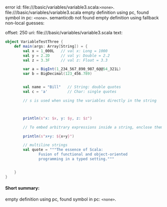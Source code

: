error id: file://<WORKSPACE>/basic/variables/variable3.scala:`<none>`.
file://<WORKSPACE>/basic/variables/variable3.scala
empty definition using pc, found symbol in pc: `<none>`.
semanticdb not found
empty definition using fallback
non-local guesses:

offset: 250
uri: file://<WORKSPACE>/basic/variables/variable3.scala
text:
```scala
object VariableTestThree {
    def main(args: Array[String]) = {
        val x = 1_000L   // val x: Long = 1000
        val y = 2.2D     // val y: Double = 2.2
        val z = 3.3F     // val z: Float = 3.3

        var a = BigInt(1_234_567_890_987_6@@54_321L)
        var b = BigDecimal(123_456.789)


        val name = "Bill"   // String: double quotes
        val c = 'a'         // Char: single quotes

        // s is used when using the variables directly in the string



        println(s"x: $x, y: $y, z: $z")

        // To embed arbitrary expressions inside a string, enclose them in curly braces:

        println(s"x+y: ${x+y}")

        // multiline strings
        val quote = """The essence of Scala:
               Fusion of functional and object-oriented
               programming in a typed setting."""


    }
}
```


#### Short summary: 

empty definition using pc, found symbol in pc: `<none>`.